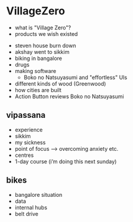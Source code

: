 # VillageZero

* what is "Village Zero"?
* products we wish existed

- steven house burn down
- akshay went to sikkim
- biking in bangalore
- drugs
- making software
  - Boko no Natsuyasumi and "effortless" UIs
- different kinds of wood (Greenwood)
- how cities are built
- Action Button reviews Boko no Natsuyasumi

## vipassana

- experience
- sikkim
- my sickness
- point of focus —> overcoming anxiety etc.
- centres
- 1-day course (i’m doing this next sunday)

## bikes

- bangalore situation
- data
- internal hubs
- belt drive
